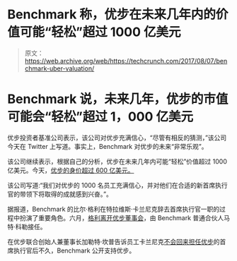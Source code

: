 # Benchmark 称，优步在未来几年内的价值可能“轻松”超过 1000 亿美元

> 原文：<https://web.archive.org/web/https://techcrunch.com/2017/08/07/benchmark-uber-valuation/>

# Benchmark 说，未来几年，优步的市值可能会“轻松”超过 1，000 亿美元

优步投资者基准公司表示，该公司对优步充满信心，“尽管有相反的猜测，”该公司今天在 Twitter 上写道。事实上，Benchmark 对优步的未来“非常乐观”。

该公司继续表示，根据自己的分析，优步在未来几年内可能“轻松”价值超过 1000 亿美元。今天，[优步的身价超过 600 亿美元。](https://web.archive.org/web/20221209041506/https://beta.techcrunch.com/2017/07/25/softbank-is-reportedly-keen-to-buy-multi-billion-dollar-stake-in-uber/)

该公司写道:“我们对优步的 1000 名员工充满信心，并对他们在合适的新首席执行官的带领下将取得的成就感到兴奋。”。

据报道，Benchmark 的比尔·格利在特拉维斯·卡兰尼克辞去首席执行官一职的过程中扮演了重要角色。六月，[格利离开优步董事会](https://web.archive.org/web/20221209041506/https://beta.techcrunch.com/2017/06/21/bill-gurley-to-leave-ubers-board-of-directors/)，由 Benchmark 普通合伙人马特·科勒接任。

在优步联合创始人兼董事长加勒特·坎普告诉员工卡兰尼克[不会回来担任优步](https://web.archive.org/web/20221209041506/https://beta.techcrunch.com/2017/08/07/uber-co-founder-garrett-camp-reportedly-says-travis-is-not-returning-as-ceo/)的首席执行官后不久，Benchmark 公开支持优步。